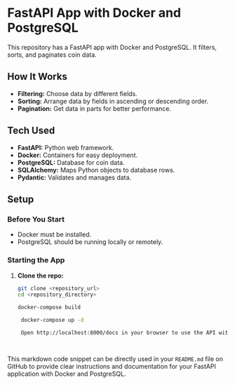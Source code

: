 # FastAPI App with Docker and PostgreSQL

This repository has a FastAPI app with Docker and PostgreSQL. It filters, sorts, and paginates coin data.

## How It Works

- **Filtering:** Choose data by different fields.
- **Sorting:** Arrange data by fields in ascending or descending order.
- **Pagination:** Get data in parts for better performance.

## Tech Used

- **FastAPI:** Python web framework.
- **Docker:** Containers for easy deployment.
- **PostgreSQL:** Database for coin data.
- **SQLAlchemy:** Maps Python objects to database rows.
- **Pydantic:** Validates and manages data.

## Setup

### Before You Start

- Docker must be installed.
- PostgreSQL should be running locally or remotely.

### Starting the App

1. **Clone the repo:**

   ```bash
   git clone <repository_url>
   cd <repository_directory>

   docker-compose build

    docker-compose up -d

    Open http://localhost:8000/docs in your browser to use the API with Swagger UI.

    
This markdown code snippet can be directly used in your `README.md` file on GitHub to provide clear instructions and documentation for your FastAPI application with Docker and PostgreSQL.



